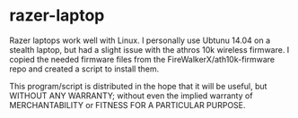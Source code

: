 razer-laptop
====

Razer laptops work well with Linux.  I personally use Ubtunu 14.04 on a stealth laptop, but had a slight issue with the athros 10k wireless firmware.  I copied the needed firmware files from the FireWalkerX/ath10k-firmware repo and created a script to install them.

This program/script is distributed in the hope that it will be useful, but WITHOUT ANY WARRANTY; without even the implied warranty of MERCHANTABILITY or FITNESS FOR A PARTICULAR PURPOSE.

